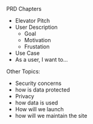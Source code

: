 PRD Chapters
- Elevator Pitch
- User Description
  - Goal
  - Motivation
  - Frustation
- Use Case
 - As a user, I want to...

Other Topics:
- Security concerns
 - how is data protected
- Privacy
 - how data is used
- How will we launch
- how will we maintain the site